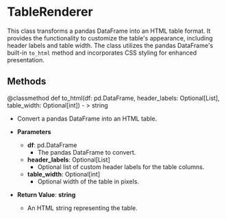 # TableRenderer

This class transforms a pandas DataFrame into an HTML table format. It provides the functionality to customize the table&#x27;s appearance, including header labels and table width. The class utilizes the pandas DataFrame&#x27;s built-in `to_html` method and incorporates CSS styling for enhanced presentation.



## Methods
@classmethod
def to_html(df: pd.DataFrame, header_labels: Optional[List], table_width: Optional[int]) - > string
-  Convert a pandas DataFrame into an HTML table.
- **Parameters**

  - **df**: pd.DataFrame
    - The pandas DataFrame to convert.
  - **header_labels**: Optional[List]
    - Optional list of custom header labels for the table columns.
  - **table_width**: Optional[int]
    - Optional width of the table in pixels.

- **Return Value**:
**string**
  - An HTML string representing the table.
